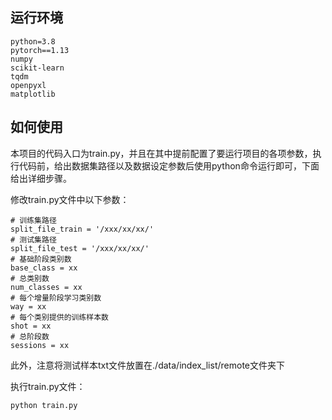 ## 运行环境

```
python=3.8
pytorch==1.13
numpy
scikit-learn
tqdm
openpyxl
matplotlib
```

## 如何使用

本项目的代码入口为train.py，并且在其中提前配置了要运行项目的各项参数，执行代码前，给出数据集路径以及数据设定参数后使用python命令运行即可，下面给出详细步骤。


修改train.py文件中以下参数：
```
# 训练集路径
split_file_train = '/xxx/xx/xx/'
# 测试集路径
split_file_test = '/xxx/xx/xx/'
# 基础阶段类别数
base_class = xx
# 总类别数
num_classes = xx
# 每个增量阶段学习类别数
way = xx
# 每个类别提供的训练样本数
shot = xx
# 总阶段数
sessions = xx
```

此外，注意将测试样本txt文件放置在./data/index_list/remote文件夹下

执行train.py文件：
```
python train.py
```

